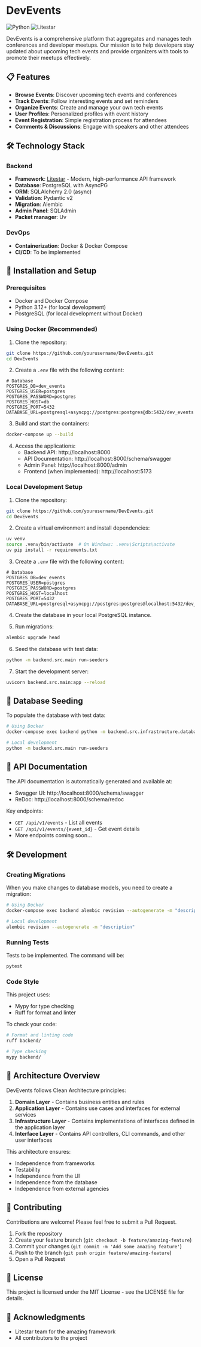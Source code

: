 # DevEvents

![Python](https://img.shields.io/badge/python-3.12-blue.svg)
![Litestar](https://img.shields.io/badge/litestar-2.14.0-blue.svg)

DevEvents is a comprehensive platform that aggregates and manages tech conferences and developer meetups. Our mission is
to help developers stay updated about upcoming tech events and provide organizers with tools to promote their meetups
effectively.

## 📋 Features

- **Browse Events**: Discover upcoming tech events and conferences
- **Track Events**: Follow interesting events and set reminders
- **Organize Events**: Create and manage your own tech events
- **User Profiles**: Personalized profiles with event history
- **Event Registration**: Simple registration process for attendees
- **Comments & Discussions**: Engage with speakers and other attendees

## 🛠️ Technology Stack

### Backend

- **Framework**: [Litestar](https://litestar.dev/) - Modern, high-performance API framework
- **Database**: PostgreSQL with AsyncPG
- **ORM**: SQLAlchemy 2.0 (async)
- **Validation**: Pydantic v2
- **Migration**: Alembic
- **Admin Panel**: SQLAdmin
- **Packet manager**: Uv

### DevOps

- **Containerization**: Docker & Docker Compose
- **CI/CD**: To be implemented

## 🚀 Installation and Setup

### Prerequisites

- Docker and Docker Compose
- Python 3.12+ (for local development)
- PostgreSQL (for local development without Docker)

### Using Docker (Recommended)

1. Clone the repository:

```bash
git clone https://github.com/yourusername/DevEvents.git
cd DevEvents
```

2. Create a `.env` file with the following content:

```
# Database
POSTGRES_DB=dev_events
POSTGRES_USER=postgres
POSTGRES_PASSWORD=postgres
POSTGRES_HOST=db
POSTGRES_PORT=5432
DATABASE_URL=postgresql+asyncpg://postgres:postgres@db:5432/dev_events
```

3. Build and start the containers:

```bash
docker-compose up --build
```

4. Access the applications:
    - Backend API: http://localhost:8000
    - API Documentation: http://localhost:8000/schema/swagger
    - Admin Panel: http://localhost:8000/admin
    - Frontend (when implemented): http://localhost:5173

### Local Development Setup

1. Clone the repository:

```bash
git clone https://github.com/yourusername/DevEvents.git
cd DevEvents
```

2. Create a virtual environment and install dependencies:

```bash
uv venv
source .venv/bin/activate  # On Windows: .venv\Scripts\activate
uv pip install -r requirements.txt
```

3. Create a `.env` file with the following content:

```
# Database
POSTGRES_DB=dev_events
POSTGRES_USER=postgres
POSTGRES_PASSWORD=postgres
POSTGRES_HOST=localhost
POSTGRES_PORT=5432
DATABASE_URL=postgresql+asyncpg://postgres:postgres@localhost:5432/dev_events
```

4. Create the database in your local PostgreSQL instance.

5. Run migrations:

```bash
alembic upgrade head
```

6. Seed the database with test data:

```bash
python -m backend.src.main run-seeders
```

7. Start the development server:

```bash
uvicorn backend.src.main:app --reload
```

## 🧪 Database Seeding

To populate the database with test data:

```bash
# Using Docker
docker-compose exec backend python -m backend.src.infrastructure.database.seeders.run_seeder

# Local development
python -m backend.src.main run-seeders
```

## 📝 API Documentation

The API documentation is automatically generated and available at:

- Swagger UI: http://localhost:8000/schema/swagger
- ReDoc: http://localhost:8000/schema/redoc

Key endpoints:

- `GET /api/v1/events` - List all events
- `GET /api/v1/events/{event_id}` - Get event details
- More endpoints coming soon...

## 🛠️ Development

### Creating Migrations

When you make changes to database models, you need to create a migration:

```bash
# Using Docker
docker-compose exec backend alembic revision --autogenerate -m "description"

# Local development
alembic revision --autogenerate -m "description"
```

### Running Tests

Tests to be implemented. The command will be:

```bash
pytest
```

### Code Style

This project uses:

- Mypy for type checking
- Ruff for format and linter

To check your code:

```bash
# Format and linting code
ruff backend/

# Type checking
mypy backend/

```

## 🧠 Architecture Overview

DevEvents follows Clean Architecture principles:

1. **Domain Layer** - Contains business entities and rules
2. **Application Layer** - Contains use cases and interfaces for external services
3. **Infrastructure Layer** - Contains implementations of interfaces defined in the application layer
4. **Interface Layer** - Contains API controllers, CLI commands, and other user interfaces

This architecture ensures:

- Independence from frameworks
- Testability
- Independence from the UI
- Independence from the database
- Independence from external agencies

## 🤝 Contributing

Contributions are welcome! Please feel free to submit a Pull Request.

1. Fork the repository
2. Create your feature branch (`git checkout -b feature/amazing-feature`)
3. Commit your changes (`git commit -m 'Add some amazing feature'`)
4. Push to the branch (`git push origin feature/amazing-feature`)
5. Open a Pull Request

## 📜 License

This project is licensed under the MIT License - see the LICENSE file for details.

## 👥 Acknowledgments

- Litestar team for the amazing framework
- All contributors to the project
